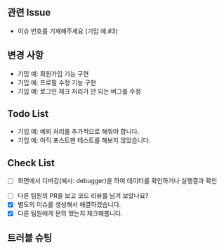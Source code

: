 ## 관련 Issue

<!-- 해당 Pull Request와 관련된 Issue를 적습니다. -->

- 이슈 번호를 기재해주세요 (기입 예:#3)

## 변경 사항

<!-- 이 Pull Request에서 어떤 점이 변경되었는지 간단하게 설명해주세요.
화면을 첨부한 설명이 필요한 경우 스크린샷을 첨부해 주세요 -->

- 기입 예: 회원가입 기능 구현
- 기입 예: 프로필 수정 기능 구현
- 기입 예: 로그인 체크 처리가 안 되는 버그를 수정

## Todo List

<!-- 이번 Pull Request 작업에서 아직 처리하지 못한 작업이나  
    추후에 해결해야 될 문제들을 기입해 주세요 -->

- 기입 예: 예외 처리를 추가적으로 해줘야 합니다.
- 기입 예: 아직 포스트맨 테스트를 해보지 않았습니다.

## Check List

<!-- 기능 구현을 다 했다면? -->

- [ ] 화면에서 디버깅(예시: debugger)을 하여 데이터를 확인하거나 실행결과 확인

<!-- 기능 구현을 다 못했다면? -->

- [ ] 다른 팀원의 PR을 보고 코드 리뷰를 남겨 보았나요?
- [x] 별도의 이슈를 생성해서 해결하겠습니다.
- [x] 다른 팀원에게 문의 했는지 체크해봅니다.

## 트러블 슈팅

<!-- 있었던 오류나 발생했던 예외에 대해서 기록해 보세요. 정확한 설명을 위해 캡처화면을 활용해도 무방합니다. -->

<!-- 오류 발생 케이스 -->

<!-- 해결방안 -->
